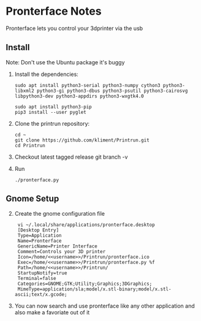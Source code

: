 # Pronterface Notes
Pronterface lets you control your 3dprinter via the usb

## Install
Note: Don't use the Ubuntu package it's buggy

1. Install the dependencies:
    ```
    sudo apt install python3-serial python3-numpy cython3 python3-libxml2 python3-gi python3-dbus python3-psutil python3-cairosvg libpython3-dev python3-appdirs python3-wxgtk4.0

    ```

    ```
    sudo apt install python3-pip
    pip3 install --user pyglet

     ```

2. Clone the printrun repository:
    ```
    cd ~
    git clone https://github.com/kliment/Printrun.git
    cd Printrun
    ```

3. Checkout latest tagged release
    git branch -v
5. Run

       ./pronterface.py

## Gnome Setup
2. Create the gnome configuration file

        vi ~/.local/share/applications/pronterface.desktop
        [Desktop Entry]
        Type=Application
        Name=Pronterface
        GenericName=Printer Interface
        Comment=Controls your 3D printer
        Icon=/home/<<username>>/Printrun/pronterface.ico
        Exec=/home/<<username>>/Printrun/pronterface.py %f
        Path=/home/<<username>>/Printrun/
        StartupNotify=true
        Terminal=false
        Categories=GNOME;GTK;Utility;Graphics;3DGraphics;
        MimeType=application/sla;model/x.stl-binary;model/x.stl-ascii;text/x.gcode;

4. You can now search and use pronterface like any other application and also make a favoriate out of it
<!--stackedit_data:
eyJoaXN0b3J5IjpbLTEzMDQ0OTYyNDUsMTYwODEyMjUzMiwtMT
Q2Nzg4MjQyOCwtMTcyNTM1MzUzOSwtNjg4MDI5NjIxLDEwNTM4
MjgwMjEsLTE3NzIzMzI0OTMsMTMyNDEzMDU2MF19
-->